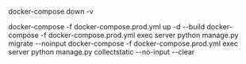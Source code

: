 docker-compose down -v

docker-compose -f docker-compose.prod.yml up -d --build
docker-compose -f docker-compose.prod.yml exec server python manage.py migrate --noinput
docker-compose -f docker-compose.prod.yml exec server python manage.py collectstatic --no-input --clear

